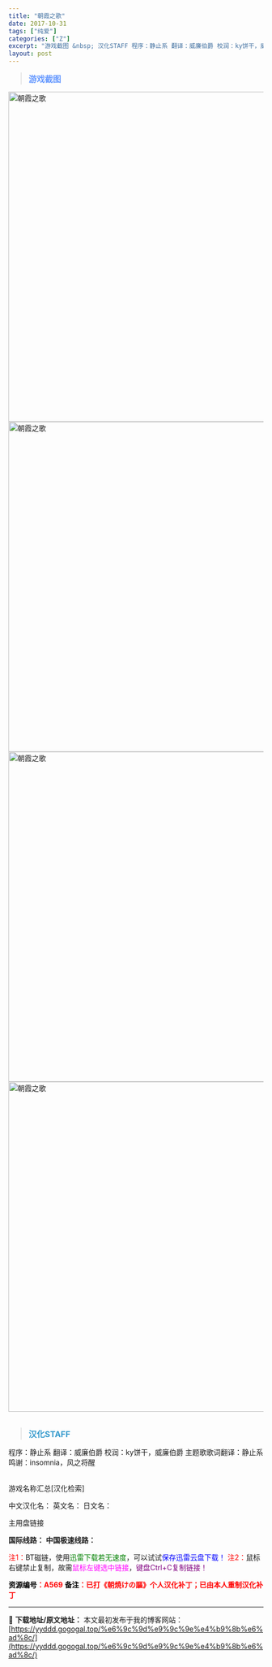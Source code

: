 ```yaml
---
title: "朝霞之歌"
date: 2017-10-31
tags: ["纯爱"]
categories: ["Z"]
excerpt: "游戏截图 &nbsp; 汉化STAFF 程序：静止系 翻译：威廉伯爵 校润：ky饼干，威廉伯爵 主题歌歌词翻译：静止系 鸣谢：insomnia，风之将醒 &nbsp; 游戏名称汇总[汉化检索] 中文汉化名： 英文名： 日文名： 主用盘链接 国际线路： 中国极速线路： 注1：BT磁链，使用迅雷下载若无&hellip;"
layout: post
---
```


<div>
<blockquote><b><span style="font-size: 12pt; color: #6699ff;">游戏截图</span></b></blockquote>
<div><img title="点击放大" src="https://yyddd.gogogal.top/wp-content/uploads/2025/04/20250430_6812063cd259c.webp" alt="朝霞之歌" width="650" /></div>
<div><img title="点击放大" src="https://yyddd.gogogal.top/wp-content/uploads/2025/04/20250430_6812063e61125.webp" alt="朝霞之歌" width="650" /></div>
<div><img title="点击放大" src="https://yyddd.gogogal.top/wp-content/uploads/2025/04/20250430_6812063fb2c70.webp" alt="朝霞之歌" width="650" /></div>
<div><img title="点击放大" src="https://yyddd.gogogal.top/wp-content/uploads/2025/04/20250430_681206423946a.webp" alt="朝霞之歌" width="650" /></div>
&nbsp;
<blockquote><b><span style="font-size: 12pt; color: #3399cc;">汉化STAFF</span></b></blockquote>
<div>程序：静止系
翻译：威廉伯爵
校润：ky饼干，威廉伯爵
主题歌歌词翻译：静止系
鸣谢：insomnia，风之将醒</div>
&nbsp;

游戏名称汇总[汉化检索]

中文汉化名：
英文名：
日文名：
</div>
<div class="panel panel-primary">
<div class="panel-heading">主用盘链接</div>
<div class="panel-body">

<b>国际线路：</b>
<b>中国极速线路：</b>


<span style="color: #ff0000;">注1：</span>BT磁链，使用<span style="color: #008000;">迅雷下载若无速度</span>，可以试试<span style="color: #0000ff;">保存迅雷云盘下载！</span>
<span style="color: #ff0000;">注2：</span>鼠标右键禁止复制，故需<span style="color: #ff00ff;">鼠标左键选中链接</span>，<span style="color: #800080;">键盘Ctrl+C复制链接！</span>

</div>
<div class="panel-footer"><span style="color: #ff0000;"><b><span style="color: #000000;">资源编号</span>：A569</b></span>
<span style="color: #ff0000;"><b><span style="color: #000000;">备注</span>：已打《朝焼けの謳》个人汉化补丁；已由本人重制汉化补丁</b></span></div>
</div>

---
📖 **下载地址/原文地址：** 本文最初发布于我的博客网站：[https://yyddd.gogogal.top/%e6%9c%9d%e9%9c%9e%e4%b9%8b%e6%ad%8c/](https://yyddd.gogogal.top/%e6%9c%9d%e9%9c%9e%e4%b9%8b%e6%ad%8c/)
